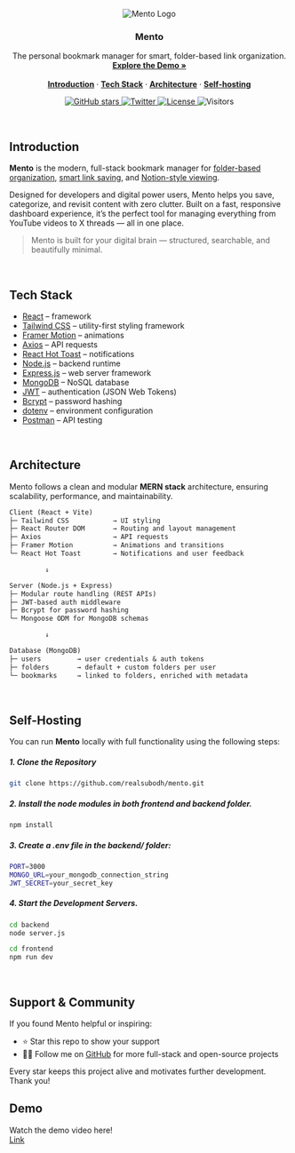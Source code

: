 <p align="center">
  <img src="https://github.com/user-attachments/assets/1290e597-9a75-4179-9367-bcc9d2279755" alt="Mento Logo" />
</p>
<h3 align="center">Mento</h3>

<p align="center">
  The personal bookmark manager for smart, folder-based link organization.
  <br />
  <a href="#demo"><strong>Explore the Demo »</strong></a>
  <br />
  <br />
  <a href="#introduction"><strong>Introduction</strong></a> ·
  <a href="#tech-stack"><strong>Tech Stack</strong></a> ·
  <a href="#architecture"><strong>Architecture</strong></a> ·
  <a href="#self-hosting"><strong>Self-hosting</strong></a> 
</p>

<p align="center">
  <a href="https://github.com/realsubodh/mento">
    <img src="https://img.shields.io/github/stars/realsubodh/mento?style=social" alt="GitHub stars" />
  </a>
  <a href="https://x.com/real_subodh">
    <img src="https://img.shields.io/twitter/follow/real_subodh?style=social" alt="Twitter" />
  </a>
  <a href="https://github.com/realsubodh/mento/blob/main/LICENSE">
    <img src="https://img.shields.io/github/license/realsubodh/mento?label=license&logo=github&color=orange" alt="License" />
  </a>
  <img src="https://visitor-badge.laobi.icu/badge?page_id=realsubodh.mento" alt="Visitors" />
</p>
<br/>

## Introduction

**Mento** is the modern, full-stack bookmark manager for [folder-based organization](#), [smart link saving](#), and [Notion-style viewing](#).

Designed for developers and digital power users, Mento helps you save, categorize, and revisit content with zero clutter. Built on a fast, responsive dashboard experience, it’s the perfect tool for managing everything from YouTube videos to X threads — all in one place.

> Mento is built for your digital brain — structured, searchable, and beautifully minimal.

<br/>

## Tech Stack

- [React](https://react.dev/) – framework
- [Tailwind CSS](https://tailwindcss.com/) – utility-first styling framework
- [Framer Motion](https://www.framer.com/motion/) – animations
- [Axios](https://axios-http.com/) – API requests
- [React Hot Toast](https://react-hot-toast.com/) – notifications
- [Node.js](https://nodejs.org/) – backend runtime
- [Express.js](https://expressjs.com/) – web server framework
- [MongoDB](https://www.mongodb.com/) – NoSQL database
- [JWT](https://jwt.io/) – authentication (JSON Web Tokens)
- [Bcrypt](https://github.com/kelektiv/node.bcrypt.js) – password hashing
- [dotenv](https://github.com/motdotla/dotenv) – environment configuration
- [Postman](https://www.postman.com/) – API testing

<br/>

## Architecture

Mento follows a clean and modular **MERN stack** architecture, ensuring scalability, performance, and maintainability.

```txt
Client (React + Vite)
├─ Tailwind CSS           → UI styling
├─ React Router DOM       → Routing and layout management
├─ Axios                  → API requests
├─ Framer Motion          → Animations and transitions
└─ React Hot Toast        → Notifications and user feedback

         ↓

Server (Node.js + Express)
├─ Modular route handling (REST APIs)
├─ JWT-based auth middleware
├─ Bcrypt for password hashing
└─ Mongoose ODM for MongoDB schemas

         ↓

Database (MongoDB)
├─ users         → user credentials & auth tokens
├─ folders       → default + custom folders per user
└─ bookmarks     → linked to folders, enriched with metadata
```

<br/>

## Self-Hosting

You can run **Mento** locally with full functionality using the following steps:

<h5>1. Clone the Repository</h5>

```bash
git clone https://github.com/realsubodh/mento.git
```

<h5>2. Install the node modules in both frontend and backend folder.</h5>

```bash
npm install
```

<h5>3. Create a .env file in the backend/ folder:</h5>

```bash
PORT=3000
MONGO_URL=your_mongodb_connection_string
JWT_SECRET=your_secret_key
```

<h5>4. Start the Development Servers.</h5>

```bash
cd backend
node server.js
```

```bash
cd frontend
npm run dev
```
<br/>

## Support & Community

If you found Mento helpful or inspiring:

- ⭐ Star this repo to show your support  
- 👨‍💻 Follow me on [GitHub](https://github.com/realsubodh) for more full-stack and open-source projects

Every star keeps this project alive and motivates further development. Thank you!

## Demo
Watch the demo video here! <br>
[Link](https://x.com/real_subodh/status/1932639687283216860)
